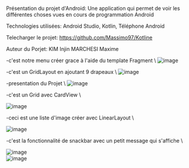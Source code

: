 # 


Présentation du projet d'Android:
Une application qui permet de voir les différentes choses vues en cours de programmation Android


Technologies utilisées:
Android Studio, Kotlin, Téléphone Android

Telecharger le projet:
https://github.com/Massimo97/Kotline

Auteur du Porjet:
KIM Injin
MARCHESI Maxime

-c'est notre menu créer grace à l'aide du template Fragment \ 
![image](https://user-images.githubusercontent.com/85158683/164440030-6814b91d-5444-4dd8-8543-1bc780971e5e.png)

-c'est un GridLayout en ajoutant 9 drapeaux \ 
![image](https://user-images.githubusercontent.com/85158683/164440373-03209911-fdc5-42bc-b37c-45abcbd2252c.png)

-presentation du Projet \ 
![image](https://user-images.githubusercontent.com/85158683/164440571-0083364a-fb45-42f8-b9e7-993c0a7de2fe.png)

-c'est un Grid avec CardView  \ 

![image](https://user-images.githubusercontent.com/85158683/164440653-059d725c-42db-4673-b149-e7509ec018d2.png)

-ceci est une liste d'image créer avec LinearLayout \ 

![image](https://user-images.githubusercontent.com/85158683/164440828-222979bb-874a-475e-8ee8-ae3ca73554fb.png)

-c'est la fonctionnalité de snackbar avec un petit message qui s'affiche \ 

![image](https://user-images.githubusercontent.com/85158683/164441076-a14b165d-cb9e-48af-a873-7ba5aa3fdb66.png)\
![image](https://user-images.githubusercontent.com/85158683/164441119-f31879d6-c94c-4b25-b59c-47753fc3be72.png)
